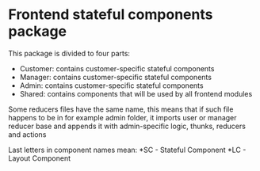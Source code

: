 # Frontend stateful components package

This package is divided to four parts:

- Customer: contains customer-specific stateful components
- Manager: contains customer-specific stateful components
- Admin: contains customer-specific stateful components
- Shared: contains components that will be used by all frontend modules

Some reducers files have the same name, this means that if such file happens to be in for example admin folder, it imports user or manager reducer base and appends it with admin-specific logic, thunks, reducers and actions

Last letters in component names mean:
  *SC - Stateful Component
  *LC - Layout Component
